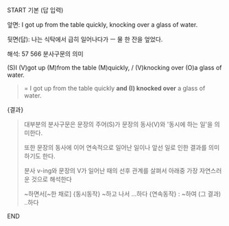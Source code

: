 START
기본 (답 입력)

앞면:
I got up from the table quickly, knocking over a glass of water.


뒷면(답):
나는 식탁에서 급히 일어나다가 ㅡ 물 한 잔을 엎었다.


해석:
57 566 분사구문의 의미

(S)I (V)got up (M)from the table (M)quickly, / (V)knocking over (O)a glass of water.

> = I got up from the table quickly **and (I) knocked over** a glass of water.

{결과}

> 대부분의 분사구문은 문장의 주어(S)가 문장의 동사(V)와
> '동시에 하는 일'을 의미한다.
> 
> 또한 문장의 동사에 이어 연속적으로 일어난 일이나 앞선 일로 인한
> 결과를 의미하기도 한다.
> 
> 분사 v-ing와 문장의 V가 일어난 때의 선후 관계를 살펴서
> 아래중 가장 자연스러운 것으로 해석한다
> 
> ~하면서[~한 채로] {동시동작}
> ~하고 나서 ...하다 {연속동작} : ~하여 (그 결과) ..하다
<!--ID: 1695418626034-->
END